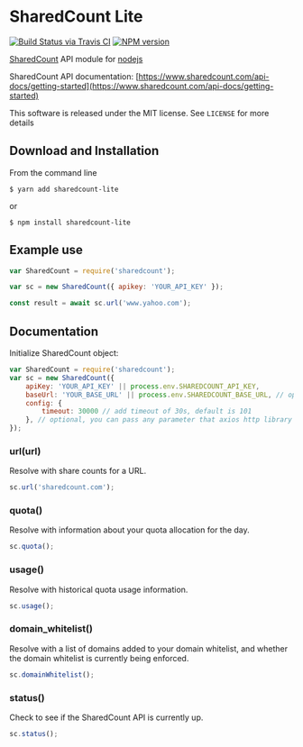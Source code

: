 # SharedCount Lite

[![Build Status via Travis CI](https://travis-ci.org/madwings/sharedcount-lite.svg?branch=master)](https://travis-ci.org/madwings/sharedcount-lite)
[![NPM version](https://img.shields.io/npm/v/sharedcount-lite.svg)](https://www.npmjs.org/package/sharedcount-lite)

[SharedCount](https://sharedcount.com) API module for [nodejs](https://nodejs.org)

SharedCount API documentation: [https://www.sharedcount.com/api-docs/getting-started](https://www.sharedcount.com/api-docs/getting-started)

This software is released under the MIT license. See `LICENSE` for more details

## Download and Installation

From the command line

    $ yarn add sharedcount-lite

or

    $ npm install sharedcount-lite


## Example use

```javascript
var SharedCount = require('sharedcount');

var sc = new SharedCount({ apikey: 'YOUR_API_KEY' });

const result = await sc.url('www.yahoo.com');
```

## Documentation

Initialize SharedCount object:
```javascript
var SharedCount = require('sharedcount');
var sc = new SharedCount({
    apiKey: 'YOUR_API_KEY' || process.env.SHAREDCOUNT_API_KEY,
    baseUrl: 'YOUR_BASE_URL' || process.env.SHAREDCOUNT_BASE_URL, // optional
    config: {
        timeout: 30000 // add timeout of 30s, default is 101
    }, // optional, you can pass any parameter that axios http library supports
});
```

### url(url)
Resolve with share counts for a URL.

```javascript
sc.url('sharedcount.com');
```

### quota()
Resolve with information about your quota allocation for the day.

```javascript
sc.quota();
```

### usage()
Resolve with historical quota usage information.

```javascript
sc.usage();
```

### domain_whitelist()
Resolve with a list of domains added to your domain whitelist, and whether the domain whitelist is currently being enforced.

```javascript
sc.domainWhitelist();
```

### status()
Check to see if the SharedCount API is currently up.

```javascript
sc.status();
```
